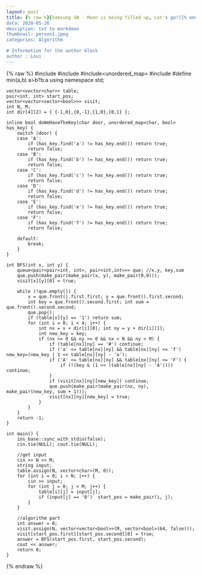 ```yaml
---
layout: post
title: {% raw %}[Samsung SW - Moon is being filled up, Let's go!]{% endraw %}
data: 2020-05-26
desciption: txt to markdown
thumbnail: person1.jpeg
categories: Algorithm

# Information for the author block
author : Loui
---
```


{% raw %}
	﻿#include<iostream>
	#include<vector>
	#include<unordered_map>
	#include<queue>
	#define min(a,b) a>b?b:a
	using namespace std;
	
	vector<vector<char>> table;
	pair<int, int> start_pos;
	vector<vector<vector<bool>>> visit;
	int N, M;
	int dir[4][2] = { {-1,0},{0,-1},{1,0},{0,1} };
	
	inline bool doWeHaveTheKey(char door, unordered_map<char, bool> has_key) {
		switch (door) {
		case 'A':
			if (has_key.find('a') != has_key.end()) return true;
			return false;
		case 'B':
			if (has_key.find('b') != has_key.end()) return true;
			return false;
		case 'C':
			if (has_key.find('c') != has_key.end()) return true;
			return false;
		case 'D':
			if (has_key.find('d') != has_key.end()) return true;
			return false;
		case 'E':
			if (has_key.find('e') != has_key.end()) return true;
			return false;
		case 'F':
			if (has_key.find('f') != has_key.end()) return true;
			return false;
	
		default:
			break;
		}
	}
	
	int BFS(int x, int y) {
		queue<pair<pair<int, int>, pair<int,int>>> que; //x,y, key,sum
		que.push(make_pair(make_pair(x, y), make_pair(0,0)));
		visit[x][y][0] = true;
	
		while (!que.empty()) {
			x = que.front().first.first; y = que.front().first.second;
			int key = que.front().second.first; int sum = que.front().second.second;
			que.pop();
			if (table[x][y] == '1') return sum;
			for (int i = 0; i < 4; i++) {
				int nx = x + dir[i][0]; int ny = y + dir[i][1];
				int new_key = key;
				if (nx >= 0 && ny >= 0 && nx < N && ny < M) {
					if (table[nx][ny] == '#') continue;
					if ('a' <= table[nx][ny] && table[nx][ny] <= 'f') new_key=(new_key | 1 << table[nx][ny] - 'a');
					if ('A' <= table[nx][ny] && table[nx][ny] <= 'F') {
						if (!(key & (1 << (table[nx][ny] - 'A')))) continue;
					}
					if (visit[nx][ny][new_key]) continue;
					que.push(make_pair(make_pair(nx, ny), make_pair(new_key, sum + 1)));
					visit[nx][ny][new_key] = true;
				}
			}
		}
		return -1;
	}
	
	int main() {
		ios_base::sync_with_stdio(false);
		cin.tie(NULL); cout.tie(NULL);
	
		//get input
		cin >> N >> M;
		string input;
		table.assign(N, vector<char>(M, 0));
		for (int i = 0; i < N; i++) {
			cin >> input;
			for (int j = 0; j < M; j++) {
				table[i][j] = input[j];
				if (input[j] == '0')  start_pos = make_pair(i, j);
			}
		}
	
		//algorithm part
		int answer = 0;	
		visit.assign(N, vector<vector<bool>>(M, vector<bool>(64, false)));
		visit[start_pos.first][start_pos.second][0] = true;
		answer = BFS(start_pos.first, start_pos.second);
		cout << answer;
		return 0;
	}
	
{% endraw %}

